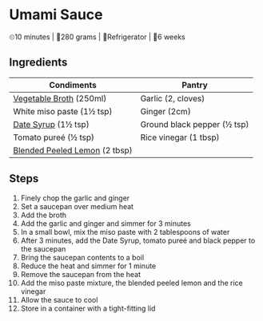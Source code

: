 # Umami Sauce

&#9202;10 minutes | &#127855;280 grams | &#127801;Refrigerator | &#129344;6 weeks

## Ingredients

| Condiments | Pantry |
| --- | --- |
| [Vegetable Broth](../condiments/vegetable_broth.md) (250ml) | Garlic (2, cloves) |
| White miso paste (1&#189; tsp) | Ginger (2cm) |
| [Date Syrup](../condiments/date_syrup.md) (1&#189; tsp) | Ground black pepper (&#189; tsp)
| Tomato pureé (&#189; tsp) | Rice vinegar (1 tbsp) |
| [Blended Peeled Lemon](../condiments/blended_peeled_lemon.md) (2 tbsp) | |

## Steps

1. Finely chop the garlic and ginger
1. Set a saucepan over medium heat
1. Add the broth
1. Add the garlic and ginger and simmer for 3 minutes
1. In a small bowl, mix the miso paste with 2 tablespoons of water
1. After 3 minutes, add the Date Syrup, tomato pureé and black pepper to the saucepan
1. Bring the saucepan contents to a boil
1. Reduce the heat and simmer for 1 minute
1. Remove the saucepan from the heat
1. Add the miso paste mixture, the blended peeled lemon and the rice vinegar
1. Allow the sauce to cool
1. Store in a container with a tight-fitting lid

